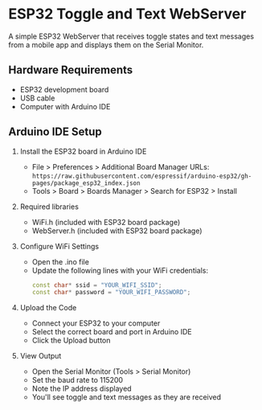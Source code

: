 # ESP32 Toggle and Text WebServer

A simple ESP32 WebServer that receives toggle states and text messages from a mobile app and displays them on the Serial Monitor.

## Hardware Requirements

- ESP32 development board
- USB cable
- Computer with Arduino IDE

## Arduino IDE Setup

1. Install the ESP32 board in Arduino IDE
   - File > Preferences > Additional Board Manager URLs: `https://raw.githubusercontent.com/espressif/arduino-esp32/gh-pages/package_esp32_index.json`
   - Tools > Board > Boards Manager > Search for ESP32 > Install

2. Required libraries
   - WiFi.h (included with ESP32 board package)
   - WebServer.h (included with ESP32 board package)

3. Configure WiFi Settings
   - Open the .ino file
   - Update the following lines with your WiFi credentials:
     ```cpp
     const char* ssid = "YOUR_WIFI_SSID";
     const char* password = "YOUR_WIFI_PASSWORD";
     ```

4. Upload the Code
   - Connect your ESP32 to your computer
   - Select the correct board and port in Arduino IDE
   - Click the Upload button

5. View Output
   - Open the Serial Monitor (Tools > Serial Monitor)
   - Set the baud rate to 115200
   - Note the IP address displayed
   - You'll see toggle and text messages as they are received
